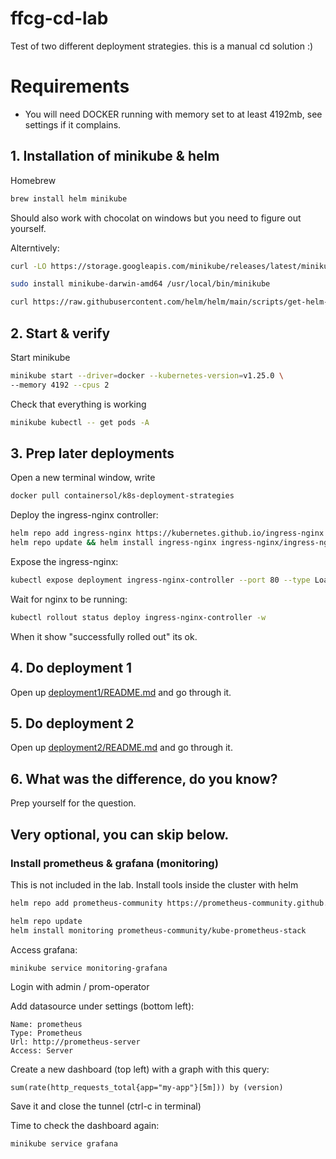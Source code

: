 # ffcg-cd-lab

Test of two different deployment strategies. this is a manual cd solution :)

# Requirements 

* You will need DOCKER running with memory set to at least 4192mb, see settings if it complains.

## 1. Installation of minikube & helm

Homebrew

```bash
brew install helm minikube
```

Should also work with chocolat on windows but you need to figure out yourself.

Alterntively:

```bash
curl -LO https://storage.googleapis.com/minikube/releases/latest/minikube-darwin-amd64
```
```bash
sudo install minikube-darwin-amd64 /usr/local/bin/minikube
```
```bash
curl https://raw.githubusercontent.com/helm/helm/main/scripts/get-helm-3 | bash
```

## 2. Start & verify

Start minikube

```bash
minikube start --driver=docker --kubernetes-version=v1.25.0 \
--memory 4192 --cpus 2
```

Check that everything is working

```bash
minikube kubectl -- get pods -A
```

## 3. Prep later deployments

Open a new terminal window, write 

```bash
docker pull containersol/k8s-deployment-strategies
```

Deploy the ingress-nginx controller:

```bash
helm repo add ingress-nginx https://kubernetes.github.io/ingress-nginx && \
helm repo update && helm install ingress-nginx ingress-nginx/ingress-nginx
```

Expose the ingress-nginx:

```bash
kubectl expose deployment ingress-nginx-controller --port 80 --type LoadBalancer --name ingress-nginx
```

Wait for nginx to be running:

```bash
kubectl rollout status deploy ingress-nginx-controller -w
```

When it show "successfully rolled out" its ok.

## 4. Do deployment 1

Open up [deployment1/README.md](deployment1/README.md) and go through it.

## 5. Do deployment 2 

Open up [deployment2/README.md](deployment2/README.md) and go through it.

## 6. What was the difference, do you know?

Prep yourself for the question. 

## Very optional, you can skip below.

### Install prometheus & grafana (monitoring)

This is not included in the lab.
Install tools inside the cluster with helm

```bash
helm repo add prometheus-community https://prometheus-community.github.io/helm-charts

helm repo update
helm install monitoring prometheus-community/kube-prometheus-stack
```

Access grafana:

```bash
minikube service monitoring-grafana
```

Login with admin / prom-operator

Add datasource under settings (bottom left):

```
Name: prometheus
Type: Prometheus
Url: http://prometheus-server
Access: Server
```

Create a new dashboard (top left) with a graph 
with this query:

```
sum(rate(http_requests_total{app="my-app"}[5m])) by (version)
```

Save it and close the tunnel (ctrl-c in terminal)

Time to check the dashboard again:

```
minikube service grafana
```

